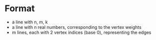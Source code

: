 # Format
* a line with n, m, k
* a line with n real numbers, corresponding to the vertex weights
* m lines, each with 2 vertex indices (base 0), representing the edges
